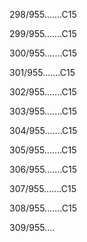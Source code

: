 298/955.......C15 


299/955.......C15 


300/955.......C15 


301/955.......C15 


302/955.......C15 


303/955.......C15 


304/955.......C15 


305/955.......C15 


306/955.......C15 


307/955.......C15 


308/955.......C15 


309/955.... 

